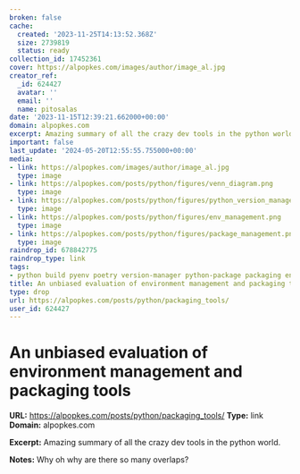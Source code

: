 ```yaml
---
broken: false
cache:
  created: '2023-11-25T14:13:52.368Z'
  size: 2739819
  status: ready
collection_id: 17452361
cover: https://alpopkes.com/images/author/image_al.jpg
creator_ref:
  _id: 624427
  avatar: ''
  email: ''
  name: pitosalas
date: '2023-11-15T12:39:21.662000+00:00'
domain: alpopkes.com
excerpt: Amazing summary of all the crazy dev tools in the python world.
important: false
last_update: '2024-05-20T12:55:55.755000+00:00'
media:
- link: https://alpopkes.com/images/author/image_al.jpg
  type: image
- link: https://alpopkes.com/posts/python/figures/venn_diagram.png
  type: image
- link: https://alpopkes.com/posts/python/figures/python_version_management.png
  type: image
- link: https://alpopkes.com/posts/python/figures/env_management.png
  type: image
- link: https://alpopkes.com/posts/python/figures/package_management.png
  type: image
raindrop_id: 678842775
raindrop_type: link
tags:
- python build pyenv poetry version-manager python-package packaging enviroment
title: An unbiased evaluation of environment management and packaging tools
type: drop
url: https://alpopkes.com/posts/python/packaging_tools/
user_id: 624427
---
```


# An unbiased evaluation of environment management and packaging tools

**URL:** https://alpopkes.com/posts/python/packaging_tools/
**Type:** link
**Domain:** alpopkes.com

**Excerpt:** Amazing summary of all the crazy dev tools in the python world.

**Notes:**
Why oh why are there so many overlaps?
